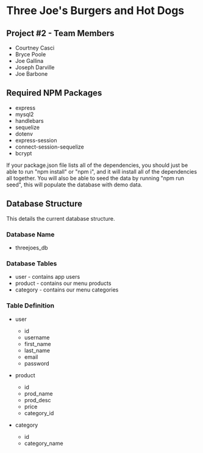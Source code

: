 # Three Joe's Burgers and Hot Dogs
## Project #2 - Team Members
- Courtney Casci
- Bryce Poole
- Joe Gallina
- Joseph Darville
- Joe Barbone

## Required NPM Packages
- express
- mysql2
- handlebars
- sequelize
- dotenv
- express-session
- connect-session-sequelize
- bcrypt

If your package.json file lists all of the dependencies, you should just be able to run "npm install" or "npm i", and it will install all of the dependencies all together. You will also be able to seed the data by running "npm run seed", this will populate the database with demo data. 

## Database Structure
This details the current database structure.  
### Database Name
* threejoes_db

### Database Tables
* user - contains app users
* product - contains our menu products
* category - contains our menu categories

### Table Definition
* user
    * id
    * username
    * first_name
    * last_name
    * email
    * password

* product
    * id
    * prod_name
    * prod_desc
    * price
    * category_id

* category
    * id
    * category_name


